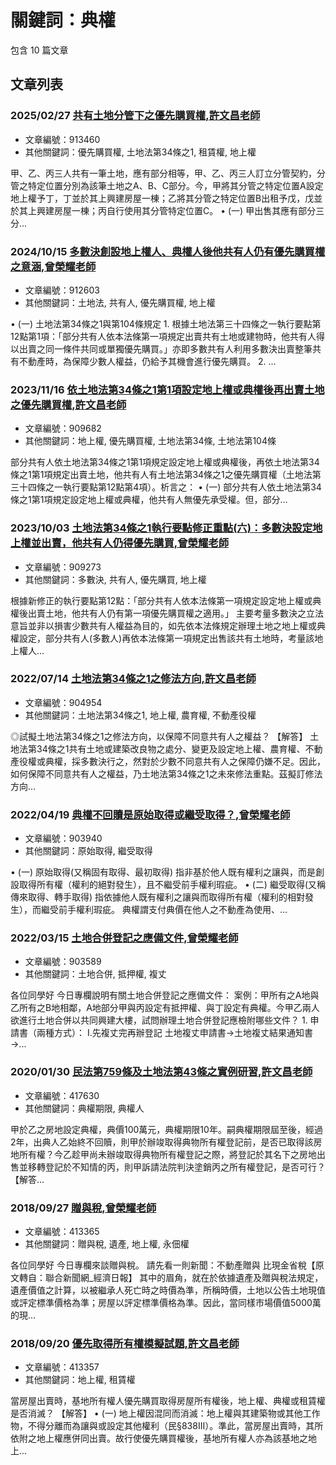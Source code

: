 # 關鍵詞：典權

包含 10 篇文章

## 文章列表

### 2025/02/27 [共有土地分管下之優先購買權,許文昌老師](../../articles/913460_%E5%85%B1%E6%9C%89%E5%9C%9F%E5%9C%B0%E5%88%86%E7%AE%A1%E4%B8%8B%E4%B9%8B%E5%84%AA%E5%85%88%E8%B3%BC%E8%B2%B7%E6%AC%8A%2C%E8%A8%B1%E6%96%87%E6%98%8C%E8%80%81%E5%B8%AB.md)
- 文章編號：913460
- 其他關鍵詞：優先購買權, 土地法第34條之1, 租賃權, 地上權

甲、乙、丙三人共有一筆土地，應有部分相等，甲、乙、丙三人訂立分管契約，分管之特定位置分別為該筆土地之A、B、C部分。今，甲將其分管之特定位置A設定地上權予丁，丁並於其上興建房屋一棟；乙將其分管之特定位置B出租予戊，戊並於其上興建房屋一棟；丙自行使用其分管特定位置C。 • (一) 甲出售其應有部分三分...

### 2024/10/15 [多數決創設地上權人、典權人後他共有人仍有優先購買權之意涵,曾榮耀老師](../../articles/912603_%E5%A4%9A%E6%95%B8%E6%B1%BA%E5%89%B5%E8%A8%AD%E5%9C%B0%E4%B8%8A%E6%AC%8A%E4%BA%BA%E3%80%81%E5%85%B8%E6%AC%8A%E4%BA%BA%E5%BE%8C%E4%BB%96%E5%85%B1%E6%9C%89%E4%BA%BA%E4%BB%8D%E6%9C%89%E5%84%AA%E5%85%88%E8%B3%BC%E8%B2%B7%E6%AC%8A%E4%B9%8B%E6%84%8F%E6%B6%B5%2C%E6%9B%BE%E6%A6%AE%E8%80%80%E8%80%81%E5%B8%AB.md)
- 文章編號：912603
- 其他關鍵詞：土地法, 共有人, 優先購買權, 地上權

• (一) 土地法第34條之1與第104條規定 1. 根據土地法第三十四條之一執行要點第12點第1項：「部分共有人依本法條第一項規定出賣共有土地或建物時，他共有人得以出賣之同一條件共同或單獨優先購買。」亦即多數共有人利用多數決出賣整筆共有不動產時，為保障少數人權益，仍給予其機會進行優先購買。 2. ...

### 2023/11/16 [依土地法第34條之1第1項設定地上權或典權後再出賣土地之優先購買權,許文昌老師](../../articles/909682_%E4%BE%9D%E5%9C%9F%E5%9C%B0%E6%B3%95%E7%AC%AC34%E6%A2%9D%E4%B9%8B1%E7%AC%AC1%E9%A0%85%E8%A8%AD%E5%AE%9A%E5%9C%B0%E4%B8%8A%E6%AC%8A%E6%88%96%E5%85%B8%E6%AC%8A%E5%BE%8C%E5%86%8D%E5%87%BA%E8%B3%A3%E5%9C%9F%E5%9C%B0%E4%B9%8B%E5%84%AA%E5%85%88%E8%B3%BC%E8%B2%B7%E6%AC%8A%2C%E8%A8%B1%E6%96%87%E6%98%8C%E8%80%81%E5%B8%AB.md)
- 文章編號：909682
- 其他關鍵詞：地上權, 優先購買權, 土地法第34條, 土地法第104條

部分共有人依土地法第34條之1第1項規定設定地上權或典權後，再依土地法第34條之1第1項規定出賣土地，他共有人有土地法第34條之1之優先購買權（土地法第三十四條之一執行要點第12點第4項）。析言之： • (一) 部分共有人依土地法第34條之1第1項規定設定地上權或典權，他共有人無優先承受權。但，部分...

### 2023/10/03 [土地法第34條之1執行要點修正重點(六)：多數決設定地上權並出賣，他共有人仍得優先購買,曾榮耀老師](../../articles/909273_%E5%9C%9F%E5%9C%B0%E6%B3%95%E7%AC%AC34%E6%A2%9D%E4%B9%8B1%E5%9F%B7%E8%A1%8C%E8%A6%81%E9%BB%9E%E4%BF%AE%E6%AD%A3%E9%87%8D%E9%BB%9E%28%E5%85%AD%29%EF%BC%9A%E5%A4%9A%E6%95%B8%E6%B1%BA%E8%A8%AD%E5%AE%9A%E5%9C%B0%E4%B8%8A%E6%AC%8A%E4%B8%A6%E5%87%BA%E8%B3%A3%EF%BC%8C%E4%BB%96%E5%85%B1%E6%9C%89%E4%BA%BA%E4%BB%8D%E5%BE%97%E5%84%AA%E5%85%88%E8%B3%BC%E8%B2%B7%2C%E6%9B%BE%E6%A6%AE%E8%80%80%E8%80%81%E5%B8%AB.md)
- 文章編號：909273
- 其他關鍵詞：多數決, 共有人, 優先購買, 地上權

根據新修正的執行要點第12點：「部分共有人依本法條第一項規定設定地上權或典權後出賣土地，他共有人仍有第一項優先購買權之適用。」 主要考量多數決之立法意旨並非以損害少數共有人權益為目的，如先依本法條規定辦理土地之地上權或典權設定，部分共有人(多數人)再依本法條第一項規定出售該共有土地時，考量該地上權人...

### 2022/07/14 [土地法第34條之1之修法方向,許文昌老師](../../articles/904954_%E5%9C%9F%E5%9C%B0%E6%B3%95%E7%AC%AC34%E6%A2%9D%E4%B9%8B1%E4%B9%8B%E4%BF%AE%E6%B3%95%E6%96%B9%E5%90%91%2C%E8%A8%B1%E6%96%87%E6%98%8C%E8%80%81%E5%B8%AB.md)
- 文章編號：904954
- 其他關鍵詞：土地法第34條之1, 地上權, 農育權, 不動產役權

◎試擬土地法第34條之1之修法方向，以保障不同意共有人之權益？ 【解答】 土地法第34條之1共有土地或建築改良物之處分、變更及設定地上權、農育權、不動產役權或典權，採多數決行之，然對於少數不同意共有人之保障仍嫌不足。因此，如何保障不同意共有人之權益，乃土地法第34條之1之未來修法重點。茲擬訂修法方向...

### 2022/04/19 [典權不回贖是原始取得或繼受取得？,曾榮耀老師](../../articles/903940_%E5%85%B8%E6%AC%8A%E4%B8%8D%E5%9B%9E%E8%B4%96%E6%98%AF%E5%8E%9F%E5%A7%8B%E5%8F%96%E5%BE%97%E6%88%96%E7%B9%BC%E5%8F%97%E5%8F%96%E5%BE%97%EF%BC%9F%2C%E6%9B%BE%E6%A6%AE%E8%80%80%E8%80%81%E5%B8%AB.md)
- 文章編號：903940
- 其他關鍵詞：原始取得, 繼受取得

• (一) 原始取得(又稱固有取得、最初取得) 指非基於他人既有權利之讓與，而是創設取得所有權（權利的絕對發生），且不繼受前手權利瑕疵。 • (二) 繼受取得(又稱傳來取得、轉手取得) 指依據他人既有權利之讓與而取得所有權（權利的相對發生），而繼受前手權利瑕疵。 典權謂支付典價在他人之不動產為使用、...

### 2022/03/15 [土地合併登記之應備文件,曾榮耀老師](../../articles/903589_%E5%9C%9F%E5%9C%B0%E5%90%88%E4%BD%B5%E7%99%BB%E8%A8%98%E4%B9%8B%E6%87%89%E5%82%99%E6%96%87%E4%BB%B6%2C%E6%9B%BE%E6%A6%AE%E8%80%80%E8%80%81%E5%B8%AB.md)
- 文章編號：903589
- 其他關鍵詞：土地合併, 抵押權, 複丈

各位同學好 今日專欄說明有關土地合併登記之應備文件： 案例：甲所有之A地與乙所有之B地相鄰，A地部分甲與丙設定有抵押權、與丁設定有典權。今甲乙兩人欲進行土地合併以共同興建大樓，試問辦理土地合併登記應檢附哪些文件？ 1. 申請書（兩種方式）： I.先複丈完再辦登記 土地複丈申請書→土地複丈結果通知書→...

### 2020/01/30 [民法第759條及土地法第43條之實例研習,許文昌老師](../../articles/417630_%E6%B0%91%E6%B3%95%E7%AC%AC759%E6%A2%9D%E5%8F%8A%E5%9C%9F%E5%9C%B0%E6%B3%95%E7%AC%AC43%E6%A2%9D%E4%B9%8B%E5%AF%A6%E4%BE%8B%E7%A0%94%E7%BF%92%2C%E8%A8%B1%E6%96%87%E6%98%8C%E8%80%81%E5%B8%AB.md)
- 文章編號：417630
- 其他關鍵詞：典權期限, 典權人

甲於乙之房地設定典權，典價100萬元，典權期限10年。嗣典權期限屆至後，經過2年，出典人乙始終不回贖，則甲於辦竣取得典物所有權登記前，是否已取得該房地所有權？今乙趁甲尚未辦竣取得典物所有權登記之際，將登記於其名下之房地出售並移轉登記於不知情的丙，則甲訴請法院判決塗銷丙之所有權登記，是否可行？ 【解答...

### 2018/09/27 [贈與稅,曾榮耀老師](../../articles/413365_%E8%B4%88%E8%88%87%E7%A8%85%2C%E6%9B%BE%E6%A6%AE%E8%80%80%E8%80%81%E5%B8%AB.md)
- 文章編號：413365
- 其他關鍵詞：贈與稅, 遺產, 地上權, 永佃權

各位同學好 今日專欄來談贈與稅。 請先看一則新聞：不動產贈與 比現金省稅【原文轉自：聯合新聞網_經濟日報】 其中的眉角，就在於依據遺產及贈與稅法規定，遺產價值之計算，以被繼承人死亡時之時價為準，所稱時價，土地以公告土地現值或評定標準價格為準；房屋以評定標準價格為準。因此，當同樣市場價值5000萬的現...

### 2018/09/20 [優先取得所有權模擬試題,許文昌老師](../../articles/413357_%E5%84%AA%E5%85%88%E5%8F%96%E5%BE%97%E6%89%80%E6%9C%89%E6%AC%8A%E6%A8%A1%E6%93%AC%E8%A9%A6%E9%A1%8C%2C%E8%A8%B1%E6%96%87%E6%98%8C%E8%80%81%E5%B8%AB.md)
- 文章編號：413357
- 其他關鍵詞：地上權, 租賃權

當房屋出賣時，基地所有權人優先購買取得房屋所有權後，地上權、典權或租賃權是否消滅？ 【解答】 • (一) 地上權因混同而消滅：地上權與其建築物或其他工作物，不得分離而為讓與或設定其他權利（民§838Ⅲ）。準此，當房屋出賣時，其所依附之地上權應併同出賣。故行使優先購買權後，基地所有權人亦為該基地之地上...
